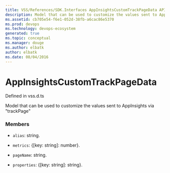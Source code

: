 ```yaml
---
title: VSS/References/SDK.Interfaces AppInsightsCustomTrackPageData API | Extensions for Visual Studio Team Services
description: Model that can be used to customize the values sent to AppInsights via &quot;trackPage&quot;
ms.assetid: cb705e54-f6e1-052d-38fb-a6cac86e5370
ms.prod: devops
ms.technology: devops-ecosystem
generated: true
ms.topic: conceptual
ms.manager: douge
ms.author: elbatk
author: elbatk
ms.date: 08/04/2016
---
```


# AppInsightsCustomTrackPageData

Defined in vss.d.ts


Model that can be used to customize the values sent to AppInsights via &quot;trackPage&quot; 

### Members

* `alias`: string. 

* `metrics`: {[key: string]: number}. 

* `pageName`: string. 

* `properties`: {[key: string]: string}. 

